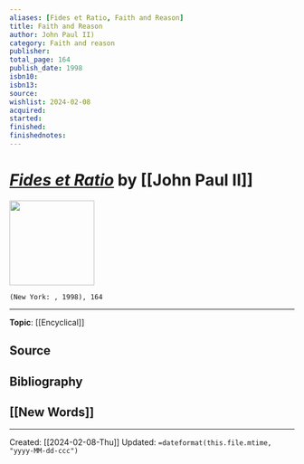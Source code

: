 ```yaml
---
aliases: [Fides et Ratio, Faith and Reason]
title: Faith and Reason
author: John Paul II)
category: Faith and reason
publisher: 
total_page: 164
publish_date: 1998
isbn10: 
isbn13: 
source: 
wishlist: 2024-02-08
acquired: 
started: 
finished: 
finishednotes: 
---
```

# *[Fides et Ratio](https://www.vatican.va/content/john-paul-ii/en/encyclicals/documents/hf_jp-ii_enc_14091998_fides-et-ratio.html)* by [[John Paul II]]

<img src="http://books.google.com/books/content?id=qmqKAAAAMAAJ&printsec=frontcover&img=1&zoom=1&source=gbs_api" width=150>

`(New York: , 1998), 164`



--- 
**Topic**: [[Encyclical]]

**Source**
- 

**Bibliography**
- 
 
**[[New Words]]**
- 

---
Created: [[2024-02-08-Thu]]
Updated: `=dateformat(this.file.mtime, "yyyy-MM-dd-ccc")`